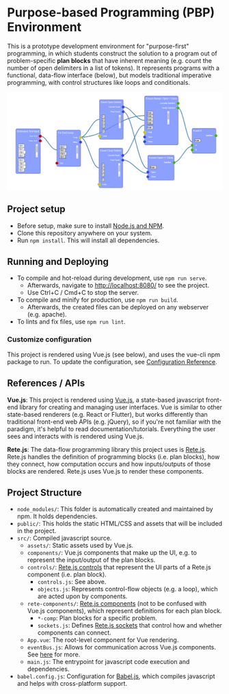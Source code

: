 # Purpose-based Programming (PBP) Environment

This is a prototype development environment for "purpose-first" programming, in which students construct the solution to a program out of problem-specific **plan blocks** that have inherent meaning (e.g. count the number of open delimiters in a list of tokens). It represents programs with a functional, data-flow interface (below), but models traditional imperative programming, with control structures like loops and conditionals.

![](doc/README/1643033164369.png)

## Project setup

* Before setup, make sure to install [Node.js and NPM](https://nodejs.org/en/download/).
* Clone this repository anywhere on your system.
* Run `npm install`. This will install all dependencies.

## Running and Deploying

* To compile and hot-reload during development, use `npm run serve`.
  * Afterwards, navigate to [http://localhost:8080/]() to see the project.
  * Use Ctrl+C / Cmd+C to stop the server.
* To compile and minify for production, use `npm run build`.
  * Afterwards, the created files can be deployed on any webserver (e.g. apache).
* To lints and fix files, use `npm run lint`.

### Customize configuration

This project is rendered using Vue.js (see below), and uses the vue-cli npm package to run. To update the configuration, see [Configuration Reference](https://cli.vuejs.org/config/).


## References / APIs

**Vue.js**: This project is rendered using [Vue.js](https://vuejs.org/), a state-based javascript front-end library for creating and managing user interfaces. Vue is similar to other state-based renderers (e.g. React or Flutter), but works differently than traditional front-end web APIs (e.g. jQuery), so if you're not familiar with the paradigm, it's helpful to read documentation/tutorials. Everything the user sees and interacts with is rendered using Vue.js.

**Rete.js**: The data-flow programming library this project uses is [Rete.js](https://rete.js.org/). Rete.js handles the definition of programming blocks (i.e. plan blocks), how they connect, how computation occurs and how inputs/outputs of those blocks are rendered. Rete.js uses Vue.js to render these components.


## Project Structure

* `node_modules/`: This folder is automatically created and maintained by npm. It holds dependencies.
* `public/`: This holds the static HTML/CSS and assets that will be included in the project.
* `src/`: Compiled javascript source.
  * `assets/`: Static assets used by Vue.js.
  * `components/`: Vue.js components that make up the UI, e.g. to represent the input/output of the plan blocks.
  * `controls/`: [Rete.js controls](https://rete.js.org/#/docs/controls) that represent the UI parts of a Rete.js component (i.e. plan block).
    * `controls.js`: See above.
    * `objects.js`: Represents control-flow objects (e.g. a loop), which are acted upon by components.
  * `rete-components/`: [Rete.js components](https://rete.js.org/#/docs/components) (not to be confused with Vue.js components), which represent definitions for each plan block.
    * `*-comp`: Plan blocks for a specific problem.
    * `sockets.js`: Defines [Rete.js sockets](https://rete.js.org/#/docs/sockets) that control how and whether components can connect.
  * `App.vue`: The root-level component for Vue rendering.
  * `eventBus.js`: Allows for communication across Vue.js components. See [here](https://v3.vuejs.org/guide/migration/events-api.html) for more.
  * `main.js`: The entrypoint for javascript code execution and dependencies.
* `babel.config.js`: Configuration for [Babel.js](https://babeljs.io/), which compiles javascript and helps with cross-platform support.